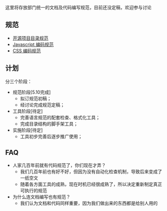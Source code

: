 这里将存放部门统一的文档及代码编写规范，目前还没定稿，欢迎参与讨论

## 规范

* [开源项目目录规范](./project.md)
* [Javascript 编码规范](./javascript.md)
* [CSS 编码规范](./css.md)

## 计划

分三个阶段：

* 规范阶段[5.10完成]
    * 拟订规范初稿；
    * 经讨论完成规范定稿；
* 工具阶段[待定]
    * 完善语言规范的配套检查、格式化工具；
    * 完成目录结构的脚手架工具；
* 实施阶段[待定]
    * 工具初步完善后逐步推广使用；

## FAQ

* 人家几百年前就有代码规范了，你们现在才弄？
    * 我们几百年前也有好不好，但因为没有自动化检查机制，导致后来变成了一纸空文
    * 随着各方面工具的成熟，现在时机已经很成熟了，所以决定重新制定真正可执行的规范
* 为什么连文档编写也有规范？
    * 我们认为文档和代码同样重要，因为我们做出来的东西都是给别人用的
